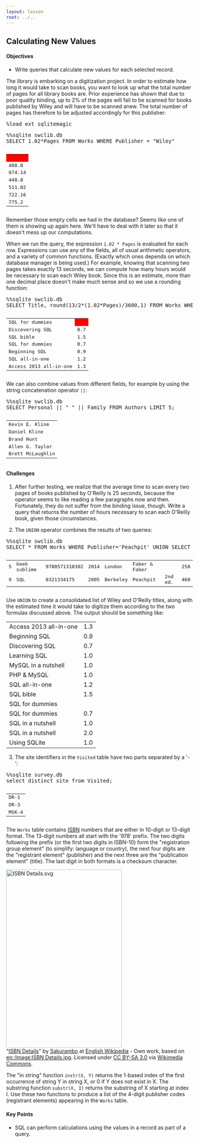 ```yaml
---
layout: lesson
root: ../..
---
```


## Calculating New Values


<div class="objectives">
<h4 id="objectives">Objectives</h4>
<ul>
<li>Write queries that calculate new values for each selected record.</li>
</ul>
</div>


<div>
<p>The library is embarking on a digitization project. In order to estimate how long it would take to scan books, you want to look up what the total number of pages for all library books are. Prior experience has shown that due to poor quality binding, up to 2% of the pages will fail to be scanned for books published by Wiley and will have to be scanned anew. The total number of pages has therefore to be adjusted accordingly for this publisher:</p>
</div>


<div class="in">
<pre>%load_ext sqlitemagic</pre>
</div>

<div class="in">
<pre>%%sqlite swclib.db
SELECT 1.02*Pages FROM Works WHERE Publisher = "Wiley"</pre>
</div>

<div class="out">
<pre><table>
	<TR><TD bgcolor="red">&nbsp;</TD>
	</TR>
	<TR><TD>408.0</TD>
	</TR>
	<TR><TD>874.14</TD>
	</TR>
	<TR><TD>448.8</TD>
	</TR>
	<TR><TD>511.02</TD>
	</TR>
	<TR><TD>722.16</TD>
	</TR>
	<TR><TD>775.2</TD>
	</TR>
</table></pre>
</div>

<div>Remember those empty cells we had in the database? Seems like one of them is showing up again here. We'll have to deal with it later so that it doesn't mess up our computations.</div>

<div>
<p>When we run the query, the expression <code>1.02 * Pages</code> is evaluated for each row. Expressions can use any of the fields, all of usual arithmetic operators, and a variety of common functions. (Exactly which ones depends on which database manager is being used.) For example, knowing that scanning two pages takes exactly 13 seconds, we can compute how many hours would be necessary to scan each Wiley book. Since this is an estimate, more than one decimal place doesn't make much sense and so we use a rounding function:</p>
</div>


<div class="in">
<pre>%%sqlite swclib.db
SELECT Title, round(13/2*(1.02*Pages)/3600,1) FROM Works WHERE Publisher = "Wiley"</pre>
</div>

<div class="out">
<pre><table>
	<TR><TD>SQL for dummies</TD>
	<TD bgcolor="red"></TD>
	</TR>
	<TR><TD>Discovering SQL</TD>
	<TD>0.7</TD>
	</TR>
	<TR><TD>SQL bible</TD>
	<TD>1.5</TD>
	</TR>
	<TR><TD>SQL for dummies</TD>
	<TD>0.7</TD>
	</TR>
	<TR><TD>Beginning SQL</TD>
	<TD>0.9</TD>
	</TR>
	<TR><TD>SQL all-in-one</TD>
	<TD>1.2</TD>
	</TR>
	<TR><TD>Access 2013 all-in-one</TD>
	<TD>1.3</TD>
	</TR>
</table></pre>
</div>


<div>
<p>We can also combine values from different fields, for example by using the string concatenation operator <code>||</code>:</p>
</div>


<div class="in">
<pre>%%sqlite swclib.db
SELECT Personal || " " || Family FROM Authors LIMIT 5;</pre>
</div>

<div class="out">
<pre><table>
	<TR><TD>Kevin E. Kline</TD>
	</TR>
	<TR><TD>Daniel Kline</TD>
	</TR>
	<TR><TD>Brand Hunt</TD>
	</TR>
	<TR><TD>Allen G. Taylor</TD>
	</TR>
	<TR><TD>Brett McLaughlin</TD>
	</TR>
</table></pre>
</div>

<div>
<h4 id="challenges">Challenges</h4>
<ol style="list-style-type: decimal">
<li><p>After further testing, we realize that the average time to scan every two pages of books published by O'Reilly is 25 seconds, because the operator seems to like reading a few paragraphs now and then. Fortunately, they do not suffer from the binding issue, though. Write a query that returns the number of hours necessary to scan each O'Reilly book, given those circumstances.</p></li>
<li><p>The <code>UNION</code> operator combines the results of two queries:</p></li>
</ol>
</div>


<div class="in">
<pre>%%sqlite swclib.db
SELECT * FROM Works WHERE Publisher='Peachpit' UNION SELECT * FROM Works WHERE Publisher='Faber &amp; Faber';</pre>
</div>

<div class="out">
<pre><table>
	<TR><TD>5</TD>
	<TD>Geek sublime</TD>
	<TD>9780571310302</TD>
	<TD>2014</TD>
	<TD>London</TD>
	<TD>Faber &amp; Faber</TD>
	<TD></TD>
	<TD>258</TD>
	</TR>
	<TR><TD>9</TD>
	<TD>SQL</TD>
	<TD>0321334175</TD>
	<TD>2005</TD>
	<TD>Berkeley</TD>
	<TD>Peachpit</TD>
	<TD>2nd ed.</TD>
	<TD>460</TD>
	</TR>
</table></pre>
</div>


<div>
<p>Use <code>UNION</code> to create a consolidated list of Wiley and O'Reilly titles, along with the estimated time it would take to digitize them according to the two formulas discussed above. The output should be something like:</p>
<table>
	<TR><TD>Access 2013 all-in-one</TD>
	<TD>1.3</TD>
	</TR>
	<TR><TD>Beginning SQL</TD>
	<TD>0.9</TD>
	</TR>
	<TR><TD>Discovering SQL</TD>
	<TD>0.7</TD>
	</TR>
	<TR><TD>Learning SQL</TD>
	<TD>1.0</TD>
	</TR>
	<TR><TD>MySQL in a nutshell</TD>
	<TD>1.0</TD>
	</TR>
	<TR><TD>PHP &amp; MySQL</TD>
	<TD>1.0</TD>
	</TR>
	<TR><TD>SQL all-in-one</TD>
	<TD>1.2</TD>
	</TR>
	<TR><TD>SQL bible</TD>
	<TD>1.5</TD>
	</TR>
	<TR><TD>SQL for dummies</TD>
	<TD></TD>
	</TR>
	<TR><TD>SQL for dummies</TD>
	<TD>0.7</TD>
	</TR>
	<TR><TD>SQL in a nutshell</TD>
	<TD>1.0</TD>
	</TR>
	<TR><TD>SQL in a nutshell</TD>
	<TD>2.0</TD>
	</TR>
	<TR><TD>Using SQLite</TD>
	<TD>1.0</TD>
	</TR>
</table>


</div>


<div>
<ol start="3" style="list-style-type: decimal">
<li>The site identifiers in the <code>Visited</code> table have two parts separated by a '-':</li>
</ol>
</div>


<div class="in">
<pre>%%sqlite survey.db
select distinct site from Visited;</pre>
</div>

<div class="out">
<pre><table>
<tr><td>DR-1</td></tr>
<tr><td>DR-3</td></tr>
<tr><td>MSK-4</td></tr>
</table></pre>
</div>

<div>
<p>The <code>Works</code> table contains <a href="https://en.wikipedia.org/wiki/ISBN">ISBN</a> numbers that are either in 10-digit or 13-digit format. The 13-digit numbers all start with the '978' prefix. The two digits following the prefix (or the first two digits in ISBN-10) form the &quot;registration group element&quot; (to simplify: language or country), the next four digits are the &quot;registrant element&quot; (publisher) and the next three are the &quot;publication element&quot; (title). The last digit in both formats is a checksum character.</p>
<p><a href="https://commons.wikimedia.org/wiki/File:ISBN_Details.svg#mediaviewer/File:ISBN_Details.svg"><img src="https://upload.wikimedia.org/wikipedia/commons/8/84/ISBN_Details.svg" alt="ISBN Details.svg" height="480" width="312"></a><br>"<a href="https://commons.wikimedia.org/wiki/File:ISBN_Details.svg#mediaviewer/File:ISBN_Details.svg">ISBN Details</a>" by <a href="//en.wikipedia.org/wiki/User:Sakurambo" class="extiw" title="wikipedia:User:Sakurambo">Sakurambo</a> at <a href="//en.wikipedia.org/wiki/" class="extiw" title="wikipedia:">English Wikipedia</a> - Own work, based on <a href="//en.wikipedia.org/wiki/Image:ISBN_Details.jpg" class="extiw" title="en:Image:ISBN Details.jpg">en::Image:ISBN Details.jpg</a>. Licensed under <a href="http://creativecommons.org/licenses/by-sa/3.0/" title="Creative Commons Attribution-Share Alike 3.0">CC BY-SA 3.0</a> via <a href="//commons.wikimedia.org/wiki/">Wikimedia Commons</a>.</p>
<p>The &quot;in string&quot; function <code>instr(X, Y)</code> returns the 1-based index of the first occurrence of string Y in string X, or 0 if Y does not exist in X. The substring function <code>substr(X, I)</code> returns the substring of X starting at index I. Use these two functions to produce a list of the 4-digit publisher codes (registrant elements) appearing in the <code>Works</code> table.</p>
</div>


<div class="keypoints">
<h4 id="key-points">Key Points</h4>
<ul>
<li>SQL can perform calculations using the values in a record as part of a query.</li>
</ul>
</div>
